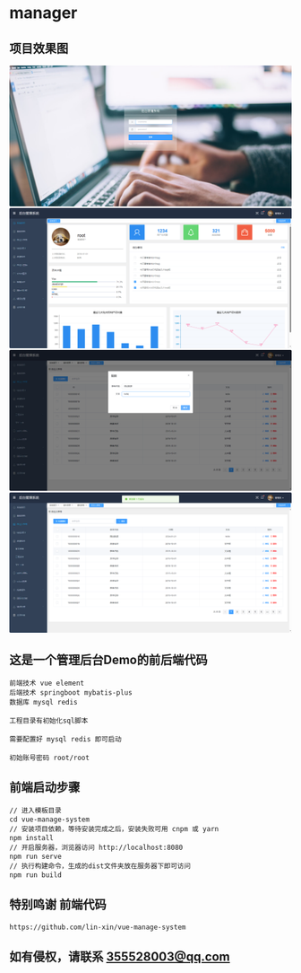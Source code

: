 ﻿# manager
## 项目效果图
![图片1](./xg1.png)
![图片2](./xg2.png)
![图片3](./xg3.png)
![图片4](./xg4.png)

## 这是一个管理后台Demo的前后端代码
```
前端技术 vue element
后端技术 springboot mybatis-plus
数据库 mysql redis

工程目录有初始化sql脚本

需要配置好 mysql redis 即可启动

初始账号密码 root/root
```
## 前端启动步骤
```
// 进入模板目录
cd vue-manage-system
// 安装项目依赖，等待安装完成之后，安装失败可用 cnpm 或 yarn
npm install
// 开启服务器，浏览器访问 http://localhost:8080
npm run serve
// 执行构建命令，生成的dist文件夹放在服务器下即可访问
npm run build
```

## 特别鸣谢 前端代码
```
https://github.com/lin-xin/vue-manage-system
```

## 如有侵权，请联系 355528003@qq.com
